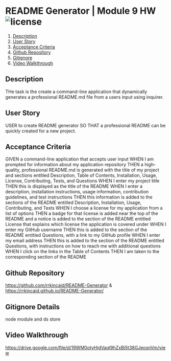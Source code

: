 # README Generator | Module 9 HW ![license](https://img.shields.io/badge/license-APACHE-brightgreen)

1. [Description](#description)
2. [User Story](#user-story)
3. [Acceptance Criteria](#acceptance-criteria)
4. [Github Repository](#github-repository)
5. [Gitignore](#gitignore-details)
6. [Video Walkthrough](#video-walkthrough)

## Description

THe task is the create a command-line application that dynamically generates a professional README.md file from a users input using inquirer.

## User Story

USER to create README generator SO THAT a professional README can be quickly created for a new project.

## Acceptance Criteria

GIVEN a command-line application that accepts user input
WHEN I am prompted for information about my application repository
THEN a high-quality, professional README.md is generated with the title of my project and sections entitled Description, Table of Contents, Installation, Usage, License, Contributing, Tests, and Questions
WHEN I enter my project title
THEN this is displayed as the title of the README
WHEN I enter a description, installation instructions, usage information, contribution guidelines, and test instructions
THEN this information is added to the sections of the README entitled Description, Installation, Usage, Contributing, and Tests
WHEN I choose a license for my application from a list of options
THEN a badge for that license is added near the top of the README and a notice is added to the section of the README entitled License that explains which license the application is covered under
WHEN I enter my GitHub username
THEN this is added to the section of the README entitled Questions, with a link to my GitHub profile
WHEN I enter my email address
THEN this is added to the section of the README entitled Questions, with instructions on how to reach me with additional questions
WHEN I click on the links in the Table of Contents
THEN I am taken to the corresponding section of the README

## Github Repository

https://github.com/rrkincaid/README-Generator & https://rrkincaid.github.io/README-Generator/

## Gitignore Details

node module and ds store

## Video Walkthrough

https://drive.google.com/file/d/19WM0otyHjdVaqI9hZxBi5t38GJeosnVm/view
